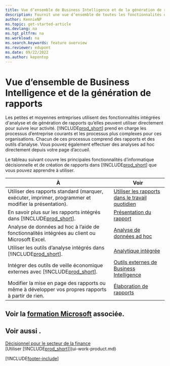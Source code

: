 ```yaml
---
title: Vue d’ensemble de Business Intelligence et de la génération de rapports
description: Fournit une vue d’ensemble de toutes les fonctionnalités de Business Intelligence et de création de rapports prises en charge dans le produit Business Central.
author: KennieNP
ms.topic: get-started-article
ms.devlang: na
ms.tgt_pltfrm: na
ms.workload: na
ms.search.keywords: feature overview
ms.reviewer: edupont
ms.date: 09/22/2022
ms.author: kepontop
---
```

# <a name="business-intelligence-and-reporting-overview"></a><a name="business-intelligence-and-reporting-overview"></a><a name="business-intelligence-and-reporting-overview"></a>Vue d’ensemble de Business Intelligence et de la génération de rapports

Les petites et moyennes entreprises utilisent des fonctionnalités intégrées d'analyse et de génération de rapports qu’elles peuvent utiliser directement pour suivre leur activité. [!INCLUDE[prod_short](includes/prod_short.md)] prend en charge les processus d’entreprise courants et les processus plus complexes pour ces organisations. Chacun de ces processus comprend des rapports et des outils d’analyse. Vous pouvez également effectuer des analyses ad hoc directement depuis votre page d’accueil.  

Le tableau suivant couvre les principales fonctionnalités d’informatique décisionnelle et de création de rapports dans [!INCLUDE[prod_short](includes/prod_short.md)] que vous pouvez apprendre à utiliser.

| À | Voir |
| --- | --- |
| Utiliser des rapports standard (marquer, exécuter, imprimer, programmer et modifier la présentation). | [Utiliser les rapports dans le travail quotidien](reports-use-reports.md) |
| En savoir plus sur les rapports intégrés dans [!INCLUDE[prod_short](includes/prod_short.md)]. |[Présentation du rapport](reports-available-reports.md)|
| Analyse de données ad hoc à l’aide de fonctionnalités intégrées au client ou Microsoft Excel. | [Analyse de données ad hoc](reports-adhoc-analysis.md) |
| Utiliser les outils d’analyse intégrés dans [!INCLUDE[prod_short](includes/prod_short.md)].| [Analytique intégrée](reports-built-in-analytics.md) |
| Intégrer des outils de veille économique externes avec [!INCLUDE[prod_short](includes/prod_short.md)].| [Outils externes de Business Intelligence](reports-external-analysis.md) |
|Modifier la mise en page des rapports ou même à développer vos propres rapports à partir de rien. |[Élaboration de rapports](reports-develop-reports.md)|

## <a name="see-related-microsoft-training"></a><a name="see-related-microsoft-training"></a><a name="see-related-microsoft-training"></a>Voir la [formation Microsoft](/training/paths/setup-reporting-dynamics-365-business-central/) associée.

## <a name="see-also"></a><a name="see-also"></a><a name="see-also"></a>Voir aussi .

[Décisionnel pour le secteur de la finance](bi.md)  
[Utiliser [!INCLUDE[prod_short](includes/prod_short.md)]](ui-work-product.md)  

[!INCLUDE[footer-include](includes/footer-banner.md)]
